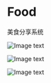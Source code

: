 # Food
美食分享系统

![Image text](https://github.com/be-smiling/Food/blob/master/README_IMG/login.png)

![Image text](https://github.com/be-smiling/Food/blob/master/README_IMG/index.png)

![Image text](https://github.com/be-smiling/Food/blob/master/README_IMG/admin.png)
